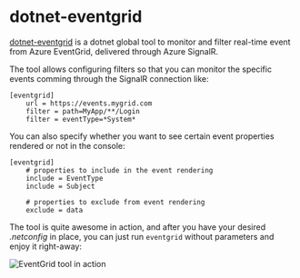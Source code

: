 # dotnet-eventgrid

[dotnet-eventgrid](https://www.nuget.org/packages/dotnet-eventgrid/) is a dotnet global tool to 
monitor and filter real-time event from Azure EventGrid, delivered through Azure SignalR.

The tool allows configuring filters so that you can monitor the specific events comming through 
the SignalR connection like:

```gitconfig
[eventgrid]
    url = https://events.mygrid.com
    filter = path=MyApp/**/Login
    filter = eventType=*System*
```

You can also specify whether you want to see certain event properties rendered or not in the console:

```gitconfig
[eventgrid]
    # properties to include in the event rendering
    include = EventType
    include = Subject

    # properties to exclude from event rendering
    exclude = data
```

The tool is quite awesome in action, and after you have your desired *.netconfig* in place, you can 
just run `eventgrid` without parameters and enjoy it right-away:

![EventGrid tool in action](https://raw.github.com/kzu/dotnet-eventgrid/master/img/eventgrid.gif)